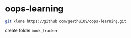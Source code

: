# oops-learning

```bash
git clone https://github.com/geethu109/oops-learning.git
```


create folder `book_tracker`

